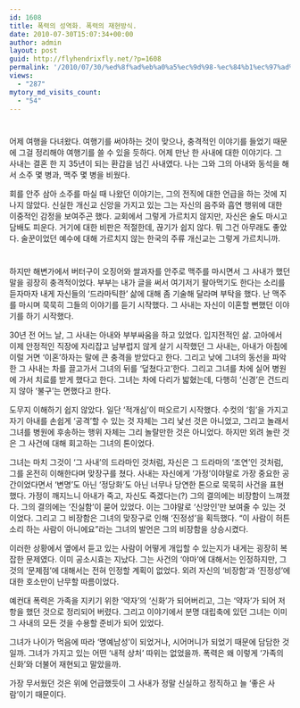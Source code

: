 ```yaml
---
id: 1608
title: 폭력의 성역화. 폭력의 재현방식.
date: 2010-07-30T15:07:34+00:00
author: admin
layout: post
guid: http://flyhendrixfly.net/?p=1608
permalink: '/2010/07/30/%ed%8f%ad%eb%a0%a5%ec%9d%98-%ec%84%b1%ec%97%ad%ed%99%94-%ed%8f%ad%eb%a0%a5%ec%9d%98-%ec%9e%ac%ed%98%84%eb%b0%a9%ec%8b%9d/'
views:
  - "287"
mytory_md_visits_count:
  - "54"
---
```

#
  
어제 여행을 다녀왔다. 여행기를 써야하는 것이 맞으나, 충격적인 이야기를 들었기 때문에 그걸 정리해야 여행기를 쓸 수 있을 듯하다. 어제 만난 한 사내에 대한 이야기다. 그 사내는 결혼 한 지 35년이 되는 환갑을 넘긴 사내였다. 나는 그와 그의 아내와 동석을 해서 소주 몇 병과, 맥주 몇 병을 비웠다.

회를 안주 삼아 소주를 마실 때 나왔던 이야기는, 그의 전직에 대한 언급을 하는 것에 지나지 않았다. 신실한 개신교 신앙을 가지고 있는 그는 자신의 음주와 흡연 행위에 대한 이중적인 감정을 보여주곤 했다. 교회에서 그렇게 가르치지 않지만, 자신은 술도 마시고 담배도 피운다. 거기에 대한 비판은 적절한데, 끊기가 쉽지 않다. 뭐 그건 아무래도 좋았다. 술꾼이었던 예수에 대해 가르치지 않는 한국의 주류 개신교는 그렇게 가르치니까.

#
  
하지만 해변가에서 버터구이 오징어와 쌀과자를 안주로 맥주를 마시면서 그 사내가 했던 말을 굉장히 충격적이었다. 부부는 내가 글을 써서 여기저기 팔아먹기도 한다는 소리를 듣자마자 내게 자신들의 &#8216;드라마틱한&#8217; 삶에 대해 좀 기술해 달라며 부탁을 했다. 난 맥주를 마시며 묵묵히 그들의 이야기를 듣기 시작했다. 그 사내는 자신이 이혼할 뻔했던 이야기를 하기 시작했다.

30년 전 어느 날, 그 사내는 아내와 부부싸움을 하고 있었다. 입지전적인 삶. 고아에서 이제 안정적인 직장에 자리잡고 남부럽지 않게 살기 시작했던 그 사내는, 아내가 아침에 이럴 거면 &#8216;이혼&#8217;하자는 말에 큰 충격을 받았다고 한다. 그리고 낮에 그녀의 동선을 파악한 그 사내는 차를 끌고가서 그녀의 뒤를 &#8216;덮쳤다고&#8217;한다. 그리고 그녀를 차에 실어 병원에 가서 치료를 받게 했다고 한다. 그녀는 차에 다리가 밟혔는데, 다행히 &#8216;신경&#8217;은 건드리지 않아 &#8216;불구&#8217;는 면했다고 한다.

도무지 이해하기 쉽지 않았다. 일단 &#8216;적개심&#8217;이 떠오르기 시작했다. 수컷의 &#8216;힘&#8217;을 가지고 자기 아내를 손쉽게 &#8216;공격&#8217;할 수 있는 것 자체는 그리 낯선 것은 아니었고, 그리고 놀래서 그녀를 병원에 후송하는 행위 자체는 그리 놀랄만한 것은 아니었다. 하지만 외려 놀란 것은 그 사건에 대해 회고하는 그녀의 톤이었다.

그녀는 마치 그것이 &#8216;그 사내&#8217;의 드라마인 것처럼, 자신은 그 드라마의 &#8216;조연&#8217;인 것처럼, 그를 온전히 이해한다며 맞장구를 쳤다. 사내는 자신에게 &#8216;가정&#8217;이야말로 가장 중요한 공간이었다면서 &#8216;변명&#8217;도 아닌 &#8216;정당화&#8217;도 아닌 너무나 당연한 톤으로 묵묵히 사건을 표현했다. 가정이 깨지느니 아내가 죽고, 자신도 죽겠다는(?) 그의 결의에는 비장함이 느껴졌다. 그의 결의에는 &#8216;진실함&#8217;이 묻어 있었다. 이는 그야말로 &#8216;신앙인&#8217;만 보여줄 수 있는 것이었다. 그리고 그 비장함은 그녀의 맞장구로 인해 &#8216;진정성&#8217;을 획득했다. &#8220;이 사람이 허튼소리 하는 사람이 아니에요&#8221;라는 그녀의 발언은 그의 비장함을 상승시켰다.

이러한 상황에서 옆에서 듣고 있는 사람이 어떻게 개입할 수 있는지가 내게는 굉장히 복잡한 문제였다. 이미 공소시효는 지났다. 그는 사건의 &#8216;야마&#8217;에 대해서는 인정하지만, 그것의 &#8216;문제점&#8217;에 대해서는 전혀 인정할 계획이 없었다. 외려 자신의 &#8216;비장함&#8217;과 &#8216;진정성&#8217;에 대한 호소만이 난무할 따름이었다.

예컨대 폭력은 가족을 지키기 위한 &#8216;약자&#8217;의 &#8216;신화&#8217;가 되어버리고, 그는 &#8216;약자&#8217;가 되어 저항을 했던 것으로 정리되어 버렸다. 그리고 이야기에서 분명 대립축에 있던 그녀는 이미 그 사내의 모든 것을 수용할 준비가 되어 있었다.

그녀가 나이가 먹음에 따라 &#8216;명예남성&#8217;이 되었거나, 시어머니가 되었기 때문에 담담한 것일까. 그녀가 가지고 있는 어떤 &#8216;내적 상처&#8217; 따위는 없었을까. 폭력은 왜 이렇게 &#8216;가족의 신화&#8217;와 더불어 재현되고 말았을까.

가장 무서웠던 것은 위에 언급했듯이 그 사내가 정말 신실하고 정직하고 늘 &#8216;좋은 사람&#8217;이기 때문이다.